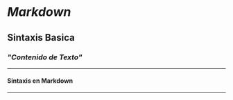 # *Markdown*

## **Sintaxis Basica**

### ***"Contenido de Texto"***

---

#### ****Sintaxis en Markdown****

---
